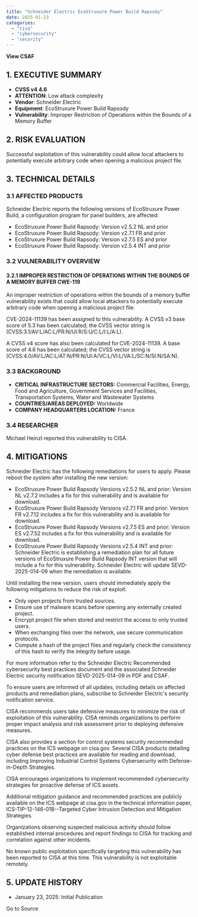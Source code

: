 ```yaml
---
title: "Schneider Electric EcoStruxure Power Build Rapsody"
date: 2025-01-23
categories: 
  - "cisa"
  - "cybersecurity"
  - "security"
---
```


**View CSAF**

## 1\. EXECUTIVE SUMMARY

- **CVSS v4 4.6**
- **ATTENTION**: Low attack complexity
- **Vendor**: Schneider Electric
- **Equipment**: EcoStruxure Power Build Rapsody
- **Vulnerability**: Improper Restriction of Operations within the Bounds of a Memory Buffer

## 2\. RISK EVALUATION

Successful exploitation of this vulnerability could allow local attackers to potentially execute arbitrary code when opening a malicious project file.

## 3\. TECHNICAL DETAILS

### 3.1 AFFECTED PRODUCTS

Schneider Electric reports the following versions of EcoStruxure Power Build, a configuration program for panel builders, are affected:

- EcoStruxure Power Build Rapsody: Version v2.5.2 NL and prior
- EcoStruxure Power Build Rapsody: Version v2.7.1 FR and prior
- EcoStruxure Power Build Rapsody: Version v2.7.5 ES and prior
- EcoStruxure Power Build Rapsody: Version v2.5.4 INT and prior

### 3.2 VULNERABILITY OVERVIEW

#### **3.2.1** **IMPROPER RESTRICTION OF OPERATIONS WITHIN THE BOUNDS OF A MEMORY BUFFER CWE-119**

An improper restriction of operations within the bounds of a memory buffer vulnerability exists that could allow local attackers to potentially execute arbitrary code when opening a malicious project file.

CVE-2024-11139 has been assigned to this vulnerability. A CVSS v3 base score of 5.3 has been calculated; the CVSS vector string is (CVSS:3.1/AV:L/AC:L/PR:N/UI:R/S:U/C:L/I:L/A:L).

A CVSS v4 score has also been calculated for CVE-2024-11139. A base score of 4.6 has been calculated; the CVSS vector string is (CVSS:4.0/AV:L/AC:L/AT:N/PR:N/UI:A/VC:L/VI:L/VA:L/SC:N/SI:N/SA:N).

### 3.3 BACKGROUND

- **CRITICAL INFRASTRUCTURE SECTORS:** Commercial Facilities, Energy, Food and Agriculture, Government Services and Facilities, Transportation Systems, Water and Wastewater Systems
- **COUNTRIES/AREAS DEPLOYED:** Worldwide
- **COMPANY HEADQUARTERS LOCATION:** France

### 3.4 RESEARCHER

Michael Heinzl reported this vulnerability to CISA.

## 4\. MITIGATIONS

Schneider Electric has the following remediations for users to apply. Please reboot the system after installing the new version:

- EcoStruxure Power Build Rapsody Versions v2.5.2 NL and prior: Version NL v2.7.2 includes a fix for this vulnerability and is available for download.
- EcoStruxure Power Build Rapsody Versions v2.7.1 FR and prior: Version FR v2.7.12 includes a fix for this vulnerability and is available for download.
- EcoStruxure Power Build Rapsody Versions v2.7.5 ES and prior: Version ES v2.7.52 includes a fix for this vulnerability and is available for download.
- EcoStruxure Power Build Rapsody Versions v2.5.4 INT and prior: Schneider Electric is establishing a remediation plan for all future versions of EcoStruxure Power Build Rapsody INT version that will include a fix for this vulnerability. Schneider Electric will update SEVD-2025-014-09 when the remediation is available.

Until installing the new version, users should immediately apply the following mitigations to reduce the risk of exploit:

- Only open projects from trusted sources.
- Ensure use of malware scans before opening any externally created project.
- Encrypt project file when stored and restrict the access to only trusted users.
- When exchanging files over the network, use secure communication protocols.
- Compute a hash of the project files and regularly check the consistency of this hash to verify the integrity before usage.

For more information refer to the Schneider Electric Recommended cybersecurity best practices document and the associated Schneider Electric security notification SEVD-2025-014-09 in PDF and CSAF.

To ensure users are informed of all updates, including details on affected products and remediation plans, subscribe to Schneider Electric's security notification service.

CISA recommends users take defensive measures to minimize the risk of exploitation of this vulnerability. CISA reminds organizations to perform proper impact analysis and risk assessment prior to deploying defensive measures.

CISA also provides a section for control systems security recommended practices on the ICS webpage on cisa.gov. Several CISA products detailing cyber defense best practices are available for reading and download, including Improving Industrial Control Systems Cybersecurity with Defense-in-Depth Strategies.

CISA encourages organizations to implement recommended cybersecurity strategies for proactive defense of ICS assets.

Additional mitigation guidance and recommended practices are publicly available on the ICS webpage at cisa.gov in the technical information paper, ICS-TIP-12-146-01B--Targeted Cyber Intrusion Detection and Mitigation Strategies.

Organizations observing suspected malicious activity should follow established internal procedures and report findings to CISA for tracking and correlation against other incidents.

No known public exploitation specifically targeting this vulnerability has been reported to CISA at this time. This vulnerability is not exploitable remotely.

## 5\. UPDATE HISTORY

- January 23, 2025: Initial Publication

Go to Source
